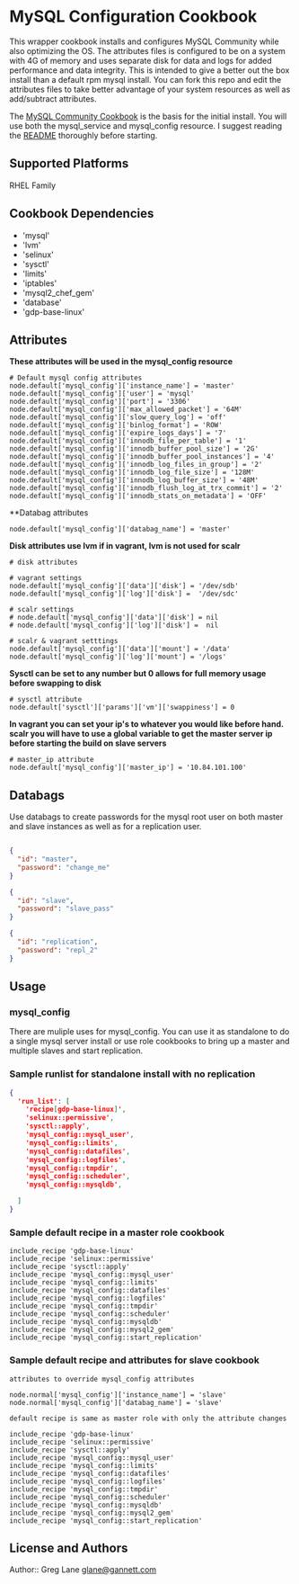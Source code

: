 # MySQL Configuration Cookbook

This wrapper cookbook installs and configures MySQL Community while also optimizing the OS.
The attributes files is configured to be on a system with 4G of memory and uses separate disk for
data and logs for added performance and data integrity. This is intended to give a better out the box
install than a default rpm mysql install. You can fork this repo and edit the attributes files to take
better advantage of your system resources as well as add/subtract attributes.

The [MySQL Community Cookbook](https://github.com/chef-cookbooks/mysql) is the basis for the initial install.
You will use both the mysql_service and mysql_config resource. I suggest reading the [README](https://github.com/chef-cookbooks/mysql/blob/master/README.md) thoroughly before starting.

## Supported Platforms

RHEL Family

## Cookbook Dependencies

- 'mysql'
- 'lvm'
- 'selinux'
- 'sysctl'
- 'limits'
- 'iptables'
- 'mysql2_chef_gem'
- 'database'
- 'gdp-base-linux'

## Attributes

**These attributes will be used in the mysql_config resource**
```
# Default mysql config attributes
node.default['mysql_config']['instance_name'] = 'master'
node.default['mysql_config']['user'] = 'mysql'
node.default['mysql_config']['port'] = '3306'
node.default['mysql_config']['max_allowed_packet'] = '64M'
node.default['mysql_config']['slow_query_log'] = 'off'
node.default['mysql_config']['binlog_format'] = 'ROW'
node.default['mysql_config']['expire_logs_days'] = '7'
node.default['mysql_config']['innodb_file_per_table'] = '1'
node.default['mysql_config']['innodb_buffer_pool_size'] = '2G'
node.default['mysql_config']['innodb_buffer_pool_instances'] = '4'
node.default['mysql_config']['innodb_log_files_in_group'] = '2'
node.default['mysql_config']['innodb_log_file_size'] = '128M'
node.default['mysql_config']['innodb_log_buffer_size'] = '48M'
node.default['mysql_config']['innodb_flush_log_at_trx_commit'] = '2'
node.default['mysql_config']['innodb_stats_on_metadata'] = 'OFF'
```
**Databag attributes
```
node.default['mysql_config']['databag_name'] = 'master'
```
**Disk attributes use lvm if in vagrant, lvm is not used for scalr**
```
# disk attributes

# vagrant settings
node.default['mysql_config']['data']['disk'] = '/dev/sdb'
node.default['mysql_config']['log']['disk'] =  '/dev/sdc'

# scalr settings
# node.default['mysql_config']['data']['disk'] = nil
# node.default['mysql_config']['log']['disk'] =  nil

# scalr & vagrant setttings
node.default['mysql_config']['data']['mount'] = '/data'
node.default['mysql_config']['log']['mount'] = '/logs'
```
**Sysctl can be set to any number but 0 allows for full memory usage before swapping to disk**
```
# sysctl attribute
node.default['sysctl']['params']['vm']['swappiness'] = 0
```
**In vagrant you can set your ip's to whatever you would like before hand. scalr you will have to use a global variable
to get the master server ip before starting the build on slave servers**
```
# master_ip attribute
node.default['mysql_config']['master_ip'] = '10.84.101.100'
```

## Databags

Use databags to create passwords for the mysql root user on both master and slave instances as well as for a replication user.

```json

{
  "id": "master",
  "password": "change_me"
}

{
  "id": "slave",
  "password": "slave_pass"
}

{
  "id": "replication",
  "password": "repl_2"
}
```

## Usage

### mysql_config

There are muliple uses for mysql_config. You can use it as standalone to do a single mysql server install or use role cookbooks
to bring up a master and multiple slaves and start replication.

### Sample runlist for standalone install with no replication

```json
{
  'run_list': [
    'recipe[gdp-base-linux]',
    'selinux::permissive',
    'sysctl::apply',
    'mysql_config::mysql_user',
    'mysql_config::limits',
    'mysql_config::datafiles',
    'mysql_config::logfiles',
    'mysql_config::tmpdir',
    'mysql_config::scheduler',
    'mysql_config::mysqldb',

  ]
}
```
### Sample default recipe in a master role cookbook

```
include_recipe 'gdp-base-linux'
include_recipe 'selinux::permissive'
include_recipe 'sysctl::apply'
include_recipe 'mysql_config::mysql_user'
include_recipe 'mysql_config::limits'
include_recipe 'mysql_config::datafiles'
include_recipe 'mysql_config::logfiles'
include_recipe 'mysql_config::tmpdir'
include_recipe 'mysql_config::scheduler'
include_recipe 'mysql_config::mysqldb'
include_recipe 'mysql_config::mysql2_gem'
include_recipe 'mysql_config::start_replication'
```
### Sample default recipe and attributes for slave cookbook

```
attributes to override mysql_config attributes 

node.normal['mysql_config']['instance_name'] = 'slave'
node.normal['mysql_config']['databag_name'] = 'slave'

default recipe is same as master role with only the attribute changes

include_recipe 'gdp-base-linux'
include_recipe 'selinux::permissive'
include_recipe 'sysctl::apply'
include_recipe 'mysql_config::mysql_user'
include_recipe 'mysql_config::limits'
include_recipe 'mysql_config::datafiles'
include_recipe 'mysql_config::logfiles'
include_recipe 'mysql_config::tmpdir'
include_recipe 'mysql_config::scheduler'
include_recipe 'mysql_config::mysqldb'
include_recipe 'mysql_config::mysql2_gem'
include_recipe 'mysql_config::start_replication'
```

## License and Authors

Author:: Greg Lane glane@gannett.com
